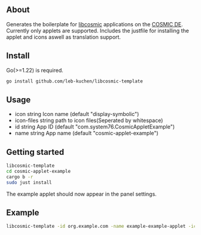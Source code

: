 
## About
Generates the boilerplate for [libcosmic](https://github.com/pop-os/libcosmic) applications on the [COSMIC DE](https://github.com/pop-os/cosmic-eoch).
Currently only applets are supported.
Includes the justfile for installing the applet and icons aswell as translation support.


## Install 
Go(>=1.22) is required.
```sh
go install github.com/leb-kuchen/libcosmic-template
```
## Usage
- icon string
    Icon name (default "display-symbolic")
- icon-files string
    path to icon files(Seperated by whitespace)
- id string
    App ID (default "com.system76.CosmicAppletExample")
- name string
    App name (default "cosmic-applet-example")

## Getting started
```sh
libcosmic-template
cd cosmic-applet-example
cargo b -r
sudo just install
```
The example applet should now appear in the panel settings.
## Example
```sh
libcosmic-template -id org.example.com -name example-example-applet -icon "some-icon"
```


